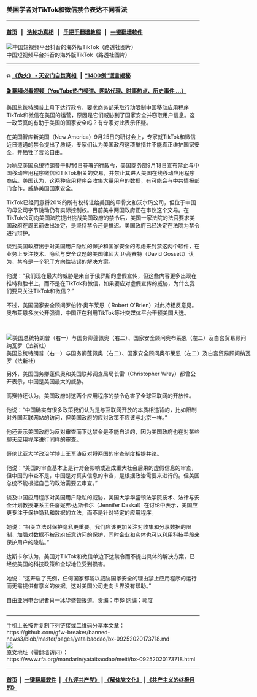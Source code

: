 ### 美国学者对TikTok和微信禁令表达不同看法
------------------------

#### [首页](https://github.com/gfw-breaker/banned-news3/blob/master/README.md) &nbsp;&nbsp;|&nbsp;&nbsp; [法轮功真相](https://github.com/begood0513/basic/blob/master/README.md)  &nbsp;&nbsp;|&nbsp;&nbsp; [手把手翻墙教程](https://github.com/gfw-breaker/guides/wiki)  &nbsp;&nbsp;|&nbsp;&nbsp; [一键翻墙软件](https://github.com/gfw-breaker/nogfw/blob/master/README.md)  



<div id="headerimg">
 <img alt="中国短视频平台抖音的海外版TikTok（路透社图片）" src="https://www.rfa.org/mandarin/yataibaodao/junshiwaijiao/cl-08112020132457.html/2020-08-01T024608Z_1748283933_RC2Q4I9ZSJ0C_RTRMADP_3_USA-TIKTOK-BAN.jpg/@@images/dfd548a1-585f-42ca-ab69-35e77338901f.jpeg" title="中国短视频平台抖音的海外版TikTok（路透社图片）"/>
 <div id="headerimgcontents">
  <div id="headerimgcaption">
   <span>
    中国短视频平台抖音的海外版TikTok（路透社图片）
   </span>
   <!-- zoomattribute -->
  </div>
  <!-- headerimgcaption -->
 </div>
 <!-- headerimagecontents -->
</div>

<hr/>


#### 💥 [《伪火》 - 天安门自焚真相 ](http://158.247.195.190:10000/videos/blog/weihuo.html)&nbsp; |&nbsp; [“1400例”谎言揭秘  ](http://158.247.195.190:10000/videos/blog/jiexi1400.html)

#### [ 🎬  翻墙必看视频（YouTube热门频道、网站代理、时事热点、历史事件 ...）](https://github.com/gfw-breaker/links/blob/master/banned.md)

<div id="storytext">
 <div>
  <div class="slot_header">
  </div>
 </div>
 <p>
  美国总统特朗普上月下达行政令，要求商务部采取行动限制中国移动应用程序TikTok和微信在美国的运营，原因是它们威胁到了国家安全并窃取用户信息。这一政策真的有助于美国的国家安全吗？有专家对此表示怀疑。
  <br/>
  <br/>
  在美国智库新美国（New America）9月25日的研讨会上，专家就TikTok和微信近日遭遇的禁令提出了质疑，专家们认为美国政府这项举措并不能真正维护国家安全，并牺牲了言论自由。
 </p>
 <p>
 </p>
 <p>
 </p>
 <p>
  为响应美国总统特朗普于8月6日签署的行政令，美国商务部9月18日宣布禁止与中国移动应用程序微信和TikTok相关的交易，并禁止其进入美国在线移动应用程序商店。美国认为，这两种应用程序会收集大量用户的数据，有可能会与中共情报部门合作，威胁美国国家安全。
  <br/>
  <br/>
  TikTok已经同意将20%的所有权转让给美国的甲骨文和沃尔玛公司，但位于中国的母公司字节跳动仍有实际控制权。目前美中两国政府正在审议这个交易。在TikTok公司向美国法院提出挑战美国政府的禁令后，美国一家法院的法官要求美国政府在周五前做出决定，是坚持禁令还是推迟。美国政府已经决定在法院为禁令进行辩护。
 </p>
 <p>
  谈到美国政府出于对美国用户隐私的保护和国家安全的考虑来封禁这两个软件，在业务上专注技术、隐私与安全议题的美国律师大卫·高赛特（David Gossett）认为，禁令是一个犯了方向性错误的解决方案。
  <br/>
  <br/>
  他说：“我们现在最大的威胁是来自于俄罗斯的虚假宣传，但这些内容更多出现在推特和脸书上，而不是在TikTok和微信，如果要应对虚假宣传的威胁，为什么我们要只关注TikTok和微信？”
  <br/>
  <br/>
  不过，美国国家安全顾问罗伯特·奥布莱恩（ Robert O'Brien）对此持相反意见。奥布莱恩多次公开强调，中国正在利用TikTok等社交媒体平台干预美国大选。
 </p>
 <p>
  <br/>
  <div class="image-inline captioned" style="width:638px;">
   <div style="width:638px;">
    <img alt="美国总统特朗普（右一）与国务卿蓬佩奥（右二）、国家安全顾问奥布莱恩（左二）及白宫贸易顾问纳瓦罗（法新社）" src="https://www.rfa.org/mandarin/yataibaodao/junshiwaijiao/hj-08072020101059.html/hj0807.jpg" title="美国总统特朗普（右一）与国务卿蓬佩奥（右二）、国家安全顾问奥布莱恩（左二）及白宫贸易顾问纳瓦罗（法新社）"/>
   </div>
   <div class="image-caption">
    <span style="width:638px;">
     美国总统特朗普（右一）与国务卿蓬佩奥（右二）、国家安全顾问奥布莱恩（左二）及白宫贸易顾问纳瓦罗（法新社）
    </span>
    <span class="copyright">
    </span>
   </div>
  </div>
 </p>
 <p>
  另外，美国国务卿蓬佩奥和美国联邦调查局局长雷（Christopher Wray）都曾公开表示，中国是美国最大的威胁。
  <br/>
  <br/>
  高赛特还认为，美国政府对这两个应用程序的禁令危害了全球互联网的开放性。
  <br/>
  <br/>
  他说：“中国确实有很多政策我们认为是与互联网开放的本质相违背的，比如限制对外国互联网站的访问，但美国政府的应对政策不应该与北京一样。”
  <br/>
  <br/>
  他还表示美国政府为反对审查而下达禁令是不能自洽的，因为美国政府也在对某些聊天应用程序进行同样的审查。
  <br/>
  <br/>
  哥伦比亚大学政治学博士王军涛反对将两国的审查制度相提并论。
  <br/>
  <br/>
  他说：“美国的审查基本上是针对会影响或造成重大社会后果的虚假信息的审查，但中国的审查不是，中国是对真实信息的审查，是根据政治需要来进行的。但美国总统不能根据自己的政治需要去审查。”
  <br/>
  <br/>
  谈及中国应用程序对美国用户隐私的威胁，美国大学华盛顿法学院技术、法律与安全计划教授兼系主任詹妮弗·达斯卡尔（Jennifer Daskal）在讨论中表示，美国应更专注于保护隐私和数据的立法，而不是针对特定的应用程序。
  <br/>
  <br/>
  她说：“相关立法对保护隐私更重要。我们应该更加关注对收集和分享数据的限制，加强对数据不被政府任意访问的保护，同时企业和实体也可以利用科技手段来保护用户的隐私。”
  <br/>
  <br/>
  达斯卡尔认为，美国对TikTok和微信单边下达禁令而不提出具体的解决方案，已经使美国的科技政策和全球地位受到损害。
  <br/>
  <br/>
  她说：“这开启了先例，任何国家都能以威胁国家安全的理由禁止应用程序的运行而无需提供有意义的依据。这对美国公司走向世界没有帮助。”
  <br/>
  <br/>
  自由亚洲电台记者肖一冰华盛顿报道。责编：申铧 网编：郭度
  <br/>
  <br/>
 </p>
</div>

<hr/>
手机上长按并复制下列链接或二维码分享本文章：<br/>
https://github.com/gfw-breaker/banned-news3/blob/master/pages/yataibaodao/bx-09252020173718.md <br/>
<a href='https://github.com/gfw-breaker/banned-news3/blob/master/pages/yataibaodao/bx-09252020173718.md'><img src='https://github.com/gfw-breaker/banned-news3/blob/master/pages/yataibaodao/bx-09252020173718.md.png'/></a> <br/>
原文地址（需翻墙访问）：https://www.rfa.org/mandarin/yataibaodao/meiti/bx-09252020173718.html


------------------------
#### [首页](https://github.com/gfw-breaker/banned-news3/blob/master/README.md) &nbsp;|&nbsp; [一键翻墙软件](https://github.com/gfw-breaker/nogfw/blob/master/README.md) &nbsp;| [《九评共产党》](https://github.com/gfw-breaker/9ping.md/blob/master/README.md#九评之一评共产党是什么) | [《解体党文化》](https://github.com/gfw-breaker/jtdwh.md/blob/master/README.md) | [《共产主义的终极目的》](https://github.com/gfw-breaker/gczydzjmd.md/blob/master/README.md)


<img src='http://gfw-breaker.win/banned-news3/pages/yataibaodao/bx-09252020173718.md' width='0px' height='0px'/>